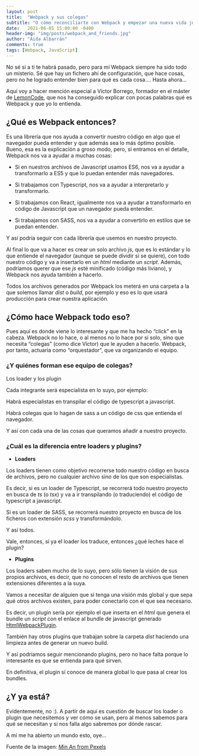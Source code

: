 ```yaml
---
layout: post
title:  "Webpack y sus colegas"
subtitle: "O cómo reconciliarte con Webpack y empezar una nueva vida juntos..."
date:   2021-06-05 15:00:00 -0400
header-img: "img/posts/webpack_and_friends.jpg"
author: "Aida Albarrán"
comments: true
tags: [Webpack, JavaScript]
---
```


No sé si a ti te habrá pasado, pero para mí Webpack siempre ha sido todo un misterio. Sé que hay un fichero ahí de configuración, que hace cosas, pero no he logrado entender bien para qué es cada cosa…. Hasta ahora…


Aquí voy a hacer mención especial a Víctor Borrego, formador en el máster de [LemonCode](https://lemoncode.net/), que nos ha conseguido explicar con pocas palabras qué es Webpack y que yo lo entienda.


## ¿Qué es Webpack entonces?


Es una librería que nos ayuda a convertir nuestro código en algo que el navegador pueda entender y que además sea lo más óptimo posible. Bueno, esa es la explicación a groso modo, pero, si entramos en el detalle, Webpack nos va a ayudar a muchas cosas:

* Si en nuestros archivos de Javascript usamos ES6, nos va a ayudar a transformarlo a ES5 y que lo puedan entender más navegadores.

* Si trabajamos con Typescript, nos va a ayudar a interpretarlo y transformarlo.

* Si trabajamos con React, igualmente nos va a ayudar a transformarlo en código de Javascript que un navegador pueda entender.

* Si trabajamos con SASS, nos va a ayudar a convertirlo en estilos que se puedan entender.

Y así podría seguir con cada librería que usemos en nuestro proyecto.

Al final lo que va a hacer es crear un solo archivo *js*, que es lo estándar y lo que entiende el navegador (aunque se puede dividir si se quiere), con todo nuestro código y va a insertarlo en un *html* mediante un *script*. Además, podríamos querer que ese *js* esté minificado (código más liviano), y Webpack nos ayuda también a hacerlo.

Todos los archivos generados por Webpack los meterá en una carpeta a la que solemos llamar *dist* o *build*, por ejemplo y eso es lo que usará producción para crear nuestra aplicación.

## ¿Cómo hace Webpack todo eso?

Pues aquí es donde viene lo interesante y que me ha hecho “click” en la cabeza. Webpack no lo hace, o al menos no lo hace por sí solo, sino que necesita “colegas” (como dice Víctor) que le ayuden a hacerlo. Webpack, por tanto, actuaría como “orquestador”, que va organizando el equipo.

### ¿Y quiénes forman ese equipo de colegas?

Los loader y los plugin

Cada integrante será especialista en lo suyo, por ejemplo:

Habrá especialistas en transpilar el código de typescript a javascript.

Habrá colegas que lo hagan de sass a un código de css que entienda el navegador.

Y así con cada una de las cosas que queramos añadir a nuestro proyecto.

### ¿Cuál es la diferencia entre loaders y plugins?

* __Loaders__

Los loaders tienen como objetivo recorrerse todo nuestro código en busca de archivos, pero no cualquier archivo sino de los que son especialistas.

Es decir, si es un loader de Typescript, se recorrerá todo nuestro proyecto en busca de *ts* (o *tsx*) y va a ir transpilando (o traduciendo) el código de typescript a javascript.

Si es un loader de SASS, se recorrerá nuestro proyecto en busca de los ficheros con extensión *scss* y transformándolo.

Y así todos.

Vale, entonces, si ya el loader los traduce, entonces ¿qué leches hace el plugin?

* __Plugins__

Los loaders saben mucho de lo suyo, pero sólo tienen la visión de sus propios archivos, es decir, que no conocen el resto de archivos que tienen extensiones diferentes a la suya.

Vamos a necesitar de alguien que sí tenga una visión más global y que sepa qué otros archivos existen, para poder conectarlo con el que sea necesario.

Es decir, un plugin sería por ejemplo el que inserta en el *html* que genera el bundle un *script* con el enlace al bundle de javascript generado [HtmlWebpackPlugin](https://webpack.js.org/plugins/html-webpack-plugin/).

También hay otros plugins que trabajan sobre la carpeta *dist* haciendo una limpieza antes de generar un nuevo build.

Y así podríamos seguir mencionando plugins, pero no hace falta porque lo interesante es que se entienda para qué sirven.

En definitiva, el plugin sí conoce de manera global lo que pasa al crear los bundles.

## ¿Y ya está?

Evidentemente, no :). A partir de aquí es cuestión de buscar los loader o plugin que necesitemos y ver cómo se usan, pero al menos sabemos para qué se necesitan y si nos falla algo sabremos por dónde rascar.

A mí me ha abierto un mundo esto, oye…


Fuente de la imagen: [Min An from Pexels](https://www.pexels.com/@minan1398?utm_content=attributionCopyText&utm_medium=referral&utm_source=pexels)
